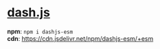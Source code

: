 # [dash.js](https://github.com/Dash-Industry-Forum/dash.js)

**npm**: `npm i dashjs-esm`  
**cdn**: https://cdn.jsdelivr.net/npm/dashjs-esm/+esm  

